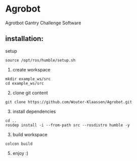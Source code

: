 # Agrobot
Agrotbot Gantry Challenge Software
## installation:

setup
```
source /opt/ros/humble/setup.sh
```
1. create workspace
```
mkdir example_ws/src
cd example_ws/src
```
2. clone git content

```
git clone https://github.com/Wouter-Klaassen/Agrobot.git
```
3. install dependencies
```
cd ..
rosdep install -i --from-path src --rosdistro humble -y
```
3. build workspace
```
colcon build
```
5. enjoy :)
